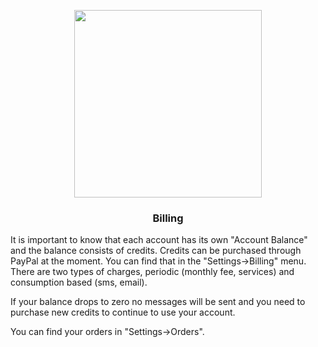 <p align='center' style='text-align:center; width:100%;' width='100%'>
  <img src="http://bosbec.io/res/bosbec_navbar_logo_svg.svg" style='width:300px;' width='300px'/>
</p>


### <center>Billing</center>


It is important to know that each account has its own "Account Balance" and the balance consists of credits. Credits can be purchased through PayPal at the moment. You can find that in the "Settings->Billing" menu. There are two types of charges, periodic (monthly fee, services) and consumption based (sms, email). 

If your balance drops to zero no messages will be sent and you need to purchase new credits to continue to use your account.

You can find your orders in "Settings->Orders". 
